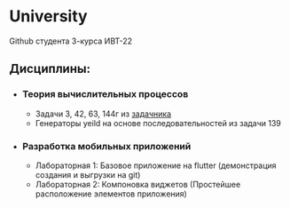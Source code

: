 # University

Github студента 3-курса ИВТ-22

## Дисциплины:

- ### Теория вычислительных процессов
  - Задачи 3, 42, 63, 144г из [задачника](https://ivtipm.github.io/Programming/Glava01/index01.htm)
  - Генераторы yeild на основе последовательностей из задачи 139

- ### Разработка мобильных приложений
  - Лабораторная 1: Базовое приложение на flutter (демонстрация создания и выгрузки на git)
  - Лабораторная 2: Компоновка виджетов (Простейшее расположение элементов приложения)
